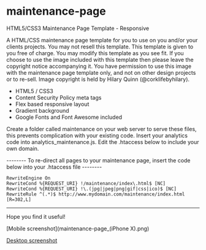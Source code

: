 # maintenance-page
HTML5/CSS3 Maintenance Page Template - Responsive

A HTML/CSS maintenance page template for you to use on you and/or your clients projects.
You may not resell this template. This template is given to you free of charge.
You may modify this template as you see fit.
If you choose to use the image included with this template then please leave the copyright notice accompanying it.
You have permission to use this image with the maintenance page template only, and not on other design projects or to re-sell. 
Image copyright is held by Hilary Quinn (@corklifebyhilary).

* HTML5 / CSS3
* Content Security Policy meta tags
* Flex based responsive layout
* Gradient background
* Google Fonts and Font Awesome included

Create a folder called maintenance on your web server to serve these files, this prevents complication with your existing code. Insert your analytics code into analytics_maintenance.js. Edit the .htaccess below to include your own domain.

-------- To re-direct all pages to your maintenance page, insert the code below into your .htaccess file --------

<IfModule mod_rewrite.c>
  
    RewriteEngine On
    RewriteCond %{REQUEST_URI} !/maintenance/index\.html$ [NC]
    RewriteCond %{REQUEST_URI} !\.(jpg|jpeg|png|gif|css|ico)$ [NC]
    RewriteRule ^(.*)$ http://www.mydomain.com/maintenance/index.html [R=302,L]
    
</IfModule>

------------------------------------------------------------------------------------------------------------

Hope you find it useful!

[Mobile screenshot](maintenance-page_(iPhone X).png) 

[Desktop screenshot](maintenance-page_desktop.png)
